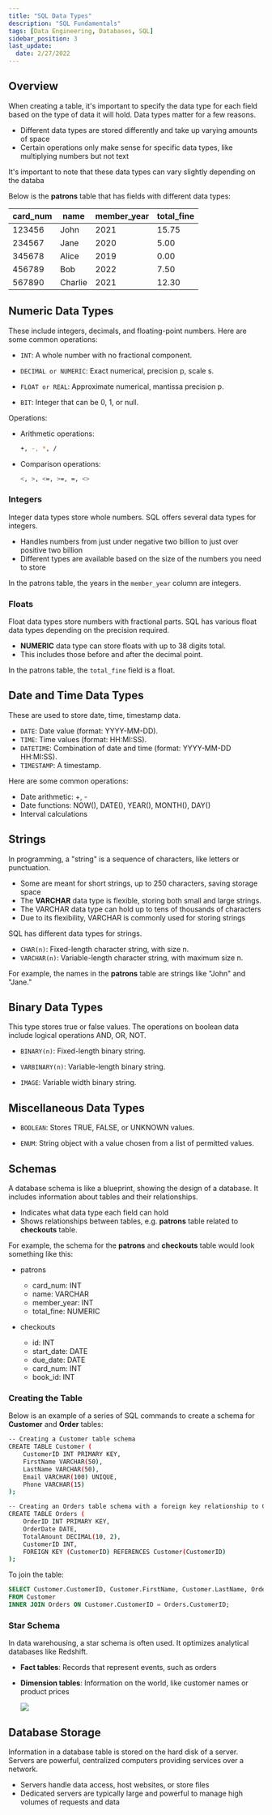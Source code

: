 ```yaml
---
title: "SQL Data Types"
description: "SQL Fundamentals"
tags: [Data Engineering, Databases, SQL]
sidebar_position: 3
last_update:
  date: 2/27/2022
---
```



## Overview

When creating a table, it's important to specify the data type for each field based on the type of data it will hold. Data types matter for a few reasons.

- Different data types are stored differently and take up varying amounts of space
- Certain operations only make sense for specific data types, like multiplying numbers but not text

It's important to note that these data types can vary slightly depending on the databa


Below is the **patrons** table that has fields with different data types:

<div class='img-center'>

| card_num | name           | member_year | total_fine |
|----------|----------------|-------------|------------|
| 123456   | John           | 2021        | 15.75      |
| 234567   | Jane           | 2020        | 5.00       |
| 345678   | Alice          | 2019        | 0.00       |
| 456789   | Bob            | 2022        | 7.50       |
| 567890   | Charlie        | 2021        | 12.30      |

</div>

## Numeric Data Types 

These include integers, decimals, and floating-point numbers. Here are some common operations:

- `INT`: A whole number with no fractional component.

- `DECIMAL or NUMERIC`: Exact numerical, precision p, scale s.

- `FLOAT or REAL`: Approximate numerical, mantissa precision p.

- `BIT`: Integer that can be 0, 1, or null.

Operations:

- Arithmetic operations: 

    ```bash
    +, -, *, /
    ```

- Comparison operations: 

    ```bash
    <, >, <=, >=, =, <>
    ```


### Integers

Integer data types store whole numbers. SQL offers several data types for integers.

- Handles numbers from just under negative two billion to just over positive two billion
- Different types are available based on the size of the numbers you need to store

In the patrons table, the years in the `member_year` column are integers.

### Floats

Float data types store numbers with fractional parts. SQL has various float data types depending on the precision required.

- **NUMERIC** data type can store floats with up to 38 digits total.
- This includes those before and after the decimal point.

In the patrons table, the `total_fine` field is a float.


## Date and Time Data Types

These are used to store date, time, timestamp data. 

- `DATE`: Date value (format: YYYY-MM-DD).
- `TIME`: Time values (format: HH:MI:SS).
- `DATETIME`: Combination of date and time (format: YYYY-MM-DD HH:MI:SS).
- `TIMESTAMP`: A timestamp.

Here are some common operations:

- Date arithmetic: +, -
- Date functions: NOW(), DATE(), YEAR(), MONTH(), DAY()
- Interval calculations



## Strings

In programming, a "string" is a sequence of characters, like letters or punctuation.

- Some are meant for short strings, up to 250 characters, saving storage space
- The **VARCHAR** data type is flexible, storing both small and large strings.
- The VARCHAR data type can hold up to tens of thousands of characters
- Due to its flexibility, VARCHAR is commonly used for storing strings

SQL has different data types for strings.

- `CHAR(n)`: Fixed-length character string, with size n.
- `VARCHAR(n)`: Variable-length character string, with maximum size n.

For example, the names in the **patrons** table are strings like "John" and "Jane." 


## Binary Data Types

This type stores true or false values. The operations on boolean data include logical operations AND, OR, NOT.

- `BINARY(n)`: Fixed-length binary string.

- `VARBINARY(n)`: Variable-length binary string.

- `IMAGE`: Variable width binary string.

## Miscellaneous Data Types

- `BOOLEAN`: Stores TRUE, FALSE, or UNKNOWN values.

- `ENUM`: String object with a value chosen from a list of permitted values.


## Schemas

A database schema is like a blueprint, showing the design of a database. It includes information about tables and their relationships.

- Indicates what data type each field can hold
- Shows relationships between tables, e.g. **patrons** table related to **checkouts** table.

For example, the schema for the **patrons** and **checkouts** table would look something like this:

- patrons
    - card_num: INT
    - name: VARCHAR 
    - member_year: INT
    - total_fine: NUMERIC 

- checkouts
    - id: INT
    - start_date: DATE
    - due_date: DATE
    - card_num: INT
    - book_id: INT

### Creating the Table 

Below is an example of a series of SQL commands to create a schema for **Customer** and **Order** tables:

```bash
-- Creating a Customer table schema
CREATE TABLE Customer (
    CustomerID INT PRIMARY KEY,
    FirstName VARCHAR(50),
    LastName VARCHAR(50),
    Email VARCHAR(100) UNIQUE,
    Phone VARCHAR(15)
);

-- Creating an Orders table schema with a foreign key relationship to Customer
CREATE TABLE Orders (
    OrderID INT PRIMARY KEY,
    OrderDate DATE,
    TotalAmount DECIMAL(10, 2),
    CustomerID INT,
    FOREIGN KEY (CustomerID) REFERENCES Customer(CustomerID)
);
```

To join the table:

```sql
SELECT Customer.CustomerID, Customer.FirstName, Customer.LastName, Orders.OrderID, Orders.OrderDate, Orders.TotalAmount
FROM Customer
INNER JOIN Orders ON Customer.CustomerID = Orders.CustomerID;
```

### Star Schema 

In data warehousing, a star schema is often used. It optimizes analytical databases like Redshift.

- **Fact tables**: Records that represent events, such as orders
- **Dimension tables**: Information on the world, like customer names or product prices

    <div class="img-center">

    ![](/img/docs/data-eng-star-schema.png)
    
    </div>


## Database Storage

Information in a database table is stored on the hard disk of a server. Servers are powerful, centralized computers providing services over a network.

- Servers handle data access, host websites, or store files
- Dedicated servers are typically large and powerful to manage high volumes of requests and data
